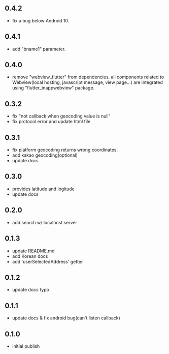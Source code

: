 ## 0.4.2
* fix a bug below Android 10.

## 0.4.1
* add "bname1" parameter.

## 0.4.0
* remove "webview_flutter" from dependencies.
  all components related to Webview(local hosting, javascript message, view page...) are integrated using "flutter_inappwebview" package.

## 0.3.2
* fix "not callback when geocoding value is null"
* fix protocol error and update html file

## 0.3.1
* fix platform geocoding returns wrong coordinates.
* add kakao geocoding(optional)
* update docs

## 0.3.0
* provides latitude and logitude
* update docs

## 0.2.0
* add search w/ localhost server

## 0.1.3
* update README.md
* add Korean docs
* add 'userSelectedAddress' getter

## 0.1.2
* update docs typo

## 0.1.1
* update docs & fix android bug(can't listen callback)

## 0.1.0
* initial publish